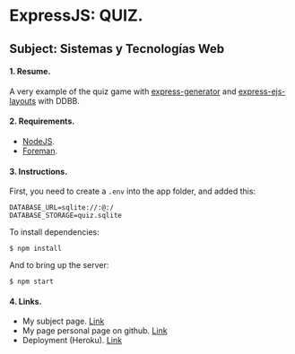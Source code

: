 # ExpressJS: QUIZ.
## Subject: Sistemas y Tecnologías Web

#### 1. Resume.

A very  example of the quiz game with [express-generator](http://expressjs.com/es/starter/generator.html) and [express-ejs-layouts](https://www.npmjs.com/package/express-ejs-layouts) with DDBB.

#### 2. Requirements.

* [NodeJS](https://nodejs.org/en/).
* [Foreman](http://stackoverflow.com/questions/27745595/installed-heroku-toolbelt-with-homebrew-and-foreman-isnt-included).

#### 3. Instructions.
First, you need to create a `.env` into the app folder, and added this:

    DATABASE_URL=sqlite://:@:/
    DATABASE_STORAGE=quiz.sqlite


To install dependencies:

    $ npm install

And to bring up the server:

    $ npm start

#### 4.  Links.

* My subject page. [Link](http://giffunis.github.io/stw.html)
* My page personal page on github. [Link](http://giffunis.github.io/index.html)
* Deployment (Heroku). [Link](http://quiz-final-alu0100770551.herokuapp.com/)
